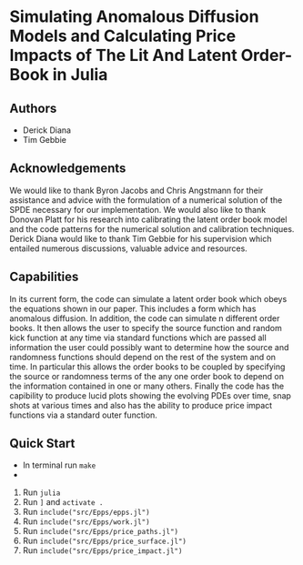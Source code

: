 # Simulating Anomalous Diffusion Models and Calculating Price Impacts of The Lit And Latent Order-Book in Julia

## Authors
* Derick Diana
* Tim Gebbie

## Acknowledgements

We would like to thank Byron Jacobs and Chris Angstmann for their assistance and advice with the formulation of a numerical solution of the SPDE necessary for our implementation. We would also like to thank Donovan Platt for his research into calibrating the latent order book model and the code patterns for the numerical solution and calibration techniques. Derick Diana would like to thank Tim Gebbie for his supervision which entailed numerous discussions, valuable advice and resources.

## Capabilities

In its current form, the code can simulate a latent order book which obeys the equations shown in our paper. This includes a form which has anomalous diffusion. In addition, the code can simulate n different order books. It then allows the user to specify the source function and random kick function at any time via standard functions which are passed all information the user could possibly want to determine how the source and randomness functions should depend on the rest of the system and on time. In particular this allows the order books to be coupled by specifying the source or randomness terms of the any one order book to depend on the information contained in one or many others. Finally the code has the capibility to produce lucid plots showing the evolving PDEs over time, snap shots at various times and also has the ability to produce price impact functions via a standard outer function.

## Quick Start

* In terminal run `make`
*

1. Run `julia`
2. Run `]` and `activate .`
3. Run `include("src/Epps/epps.jl")`
4. Run `include("src/Epps/work.jl")`
5. Run `include("src/Epps/price_paths.jl")`
6. Run `include("src/Epps/price_surface.jl")`
7. Run `include("src/Epps/price_impact.jl")`

